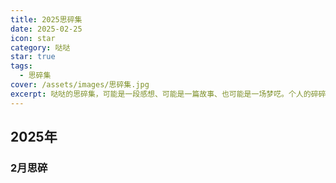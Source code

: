 ```yaml
---
title: 2025思碎集
date: 2025-02-25
icon: star
category: 哒哒
star: true
tags:
  - 思碎集
cover: /assets/images/思碎集.jpg
excerpt: 哒哒的思碎集，可能是一段感想、可能是一篇故事、也可能是一场梦呓。个人的碎碎念与每日反思板块。
---
```


## 2025年

### 2月思碎

<LittleTalk arr='[
	{"time":"2025-2-25","content":"新的一年，第一篇思碎，大三下开学的第二天。本学期课程减少了好多，每天有几乎大半的时间可以用来规划和复习考研的事情。今天复习了106个英语单词，还不够多。每天大约100个左右需要50天才能复习完一轮英语。书籍方面每天依然在坚持半小时的阅读。每天有在坚持运动，已经廋下来3斤了。"}
]'></LittleTalk>